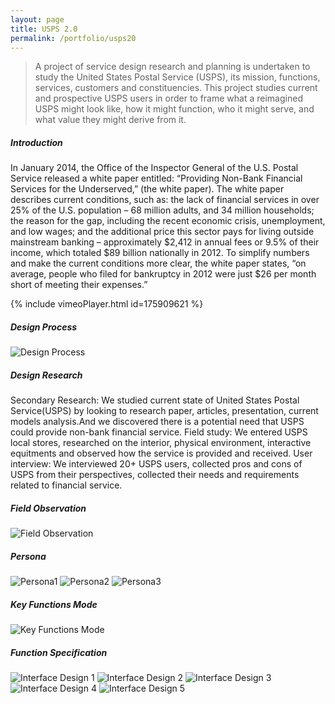 ```yaml
---
layout: page
title: USPS 2.0
permalink: /portfolio/usps20
---
```


> A project of service design research and planning is undertaken to study the United States Postal Service (USPS), its mission, functions, services, customers and constituencies. This project studies current and prospective USPS users in order to frame what a reimagined USPS might look like, how it might function, who it might serve, and what value they might derive from it.


##### Introduction
In January 2014, the Office of the Inspector General of the U.S. Postal Service released a white paper entitled: “Providing Non-Bank Financial Services for the Underserved,” (the white paper). The white paper describes current conditions, such as: the lack of financial services in over 25% of the U.S. population – 68 million adults, and 34 million households; the reason for the gap, including the recent economic crisis, unemployment, and low wages; and the additional price this sector pays for living outside mainstream banking – approximately $2,412 in annual fees or 9.5% of their income, which totaled $89 billion nationally in 2012. To simplify numbers and make the current conditions more clear, the white paper states, “on average, people who filed for bankruptcy in 2012 were just $26 per month short of meeting their expenses.”

{% include vimeoPlayer.html id=175909621 %}
##### Design Process
![Design Process](https://cyrus-education.github.io/images/usps_design-process.png "Large example image")
##### Design Research
Secondary Research: We studied current state of United States Postal Service(USPS) by looking to research paper, articles, presentation, current models analysis.And we discovered there is a potential need that USPS could provide non-bank financial service.
Field study: We entered USPS local stores, researched on the interior, physical environment, interactive equitments and observed how the service is provided and received.
User interview: We interviewed 20+ USPS users, collected pros and cons of USPS from their perspectives, collected their needs and requirements related to financial service.
##### Field Observation
![Field Observation](https://cyrus-education.github.io/images/cnimm.png "Large example image")
##### Persona
![Persona1](https://cyrus-education.github.io/images/usps_persona1.png "Large example image")
![Persona2](https://cyrus-education.github.io/images/usps_persona2.png "Large example image")
![Persona3](https://cyrus-education.github.io/images/usps_persona3.png "Large example image")
##### Key Functions Mode
![Key Functions Mode](https://cyrus-education.github.io/images/usps_kf.png "Large example image")
##### Function Specification
![Interface Design 1](https://cyrus-education.github.io/images/usps_ui1.png "Large example image")
![Interface Design 2](https://cyrus-education.github.io/images/usps_ui2.png "Large example image")
![Interface Design 3](https://cyrus-education.github.io/images/usps_ui3.png "Large example image")
![Interface Design 4](https://cyrus-education.github.io/images/usps_ui4.png "Large example image")
![Interface Design 5](https://cyrus-education.github.io/images/usps_ui5.png "Large example image")
